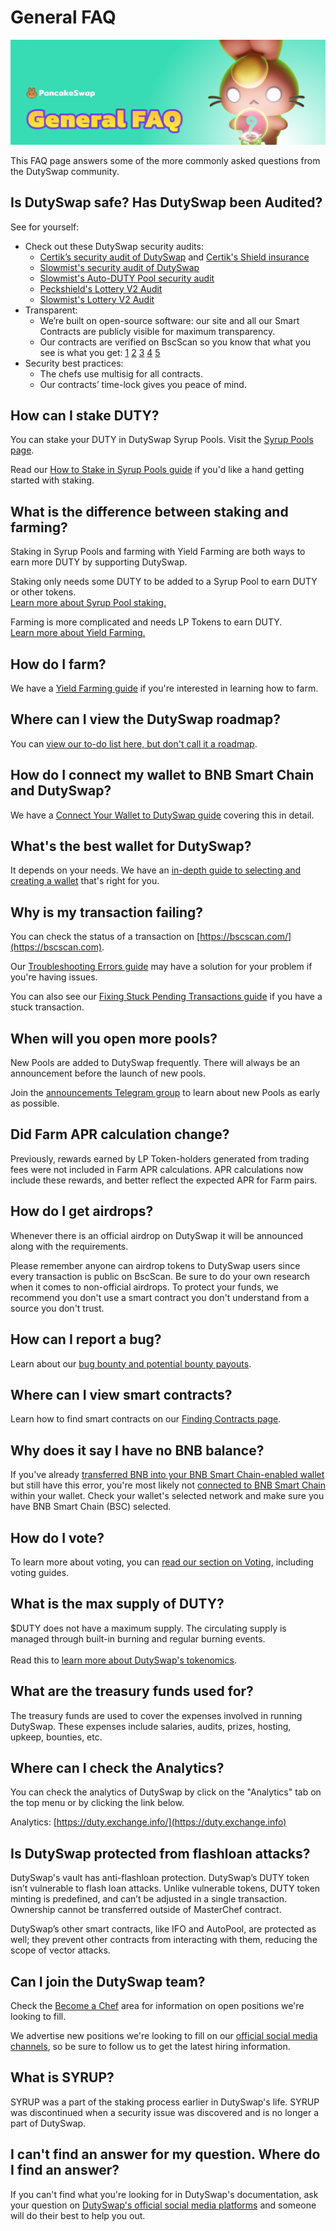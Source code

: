 # General FAQ

![](<../.gitbook/assets/general-faq-header (1).png>)

This FAQ page answers some of the more commonly asked questions from the DutySwap community.

## Is DutySwap safe? Has DutySwap been Audited?

See for yourself:

* Check out these DutySwap security audits:
  * [Certik’s security audit of DutySwap](https://www.certik.org/projects/duty.exchange) and [Certik's Shield insurance](https://shield.certik.foundation)
  * [Slowmist's security audit of DutySwap](https://github.com/slowmist/Knowledge-Base/blob/master/open-report/Smart%20Contract%20Security%20Audit%20Report%20%20-%20DutySwap.pdf)
  * [Slowmist's Auto-DUTY Pool security audit](https://github.com/slowmist/Knowledge-Base/blob/master/open-report/Smart%20Contract%20Security%20Audit%20Report%20-%20DutyVault.pdf)
  * [Peckshield's Lottery V2 Audit](https://github.com/peckshield/publications/blob/master/audit\_reports/PeckShield-Audit-Report-DutyswapLottery-v1.0.pdf)
  * [Slowmist's Lottery V2 Audit](https://github.com/slowmist/Knowledge-Base/blob/master/open-report/Smart%20Contract%20Security%20Audit%20Report%20-%20DutySwap%20Lottery.pdf)
* Transparent:
  * We’re built on open-source software: our site and all our Smart Contracts are publicly visible for maximum transparency.
  * Our contracts are verified on BscScan so you know that what you see is what you get: [1](https://bscscan.com/address/0x10ED43C718714eb63d5aA57B78B54704E256024E) [2](https://bscscan.com/address/0x73feaa1ee314f8c655e354234017be2193c9e24e#code) [3](https://bscscan.com/address/0xbcfccbde45ce874adcb698cc183debcf17952812) [4](https://bscscan.com/address/0x1b96b92314c44b159149f7e0303511fb2fc4774f#code) [5](https://bscscan.com/address/0x92E8CeB7eAeD69fB6E4d9dA43F605D2610214E68)
* Security best practices:
  * The chefs use multisig for all contracts.
  * Our contracts’ time-lock gives you peace of mind.

## How can I stake DUTY?

You can stake your DUTY in DutySwap Syrup Pools. Visit the [Syrup Pools page](https://duty.exchange/pools).

Read our [How to Stake in Syrup Pools guide](https://docs.duty.exchange/products/syrup-pool/syrup-pool-guide) if you'd like a hand getting started with staking.

## What is the difference between staking and farming?

Staking in Syrup Pools and farming with Yield Farming are both ways to earn more DUTY by supporting DutySwap.

Staking only needs some DUTY to be added to a Syrup Pool to earn DUTY or other tokens.\
[Learn more about Syrup Pool staking.](https://docs.duty.exchange/products/syrup-pool)

Farming is more complicated and needs LP Tokens to earn DUTY.\
[Learn more about Yield Farming.](https://docs.duty.exchange/products/yield-farming)

## How do I farm?

We have a [Yield Farming guide](https://docs.duty.exchange/products/yield-farming/how-to-use-farms) if you're interested in learning how to farm.

## Where can I view the DutySwap roadmap?

You can [view our to-do list here, but don't call it a roadmap](https://docs.duty.exchange/roadmap).

## How do I connect my wallet to BNB Smart Chain and DutySwap?

We have a [Connect Your Wallet to DutySwap guide](https://docs.duty.exchange/get-started/connection-guide) covering this in detail.

## What's the best wallet for DutySwap?

It depends on your needs. We have an [in-depth guide to selecting and creating a wallet](https://docs.duty.exchange/get-started/wallet-guide) that's right for you.

## Why is my transaction failing?

You can check the status of a transaction on [https://bscscan.com/](https://bscscan.com).

Our [Troubleshooting Errors guide](https://docs.duty.exchange/help/troubleshooting) may have a solution for your problem if you're having issues.

You can also see our [Fixing Stuck Pending Transactions guide](https://docs.duty.exchange/help/unsticking-a-transaction-stuck-as-pending-with-metamask) if you have a stuck transaction.

## When will you open more pools?

New Pools are added to DutySwap frequently. There will always be an announcement before the launch of new pools.

Join the [announcements Telegram group](https://t.me/DutySwapAnn) to learn about new Pools as early as possible.

## Did Farm APR calculation change?

Previously, rewards earned by LP Token-holders generated from trading fees were not included in Farm APR calculations. APR calculations now include these rewards, and better reflect the expected APR for Farm pairs.

## How do I get airdrops?

Whenever there is an official airdrop on DutySwap it will be announced along with the requirements.

Please remember anyone can airdrop tokens to DutySwap users since every transaction is public on BscScan. Be sure to do your own research when it comes to non-official airdrops. To protect your funds, we recommend you don't use a smart contract you don't understand from a source you don't trust.

## How can I report a bug?

Learn about our [bug bounty and potential bounty payouts](https://docs.duty.exchange/code/bug-bounty).

## Where can I view smart contracts?

Learn how to find smart contracts on our [Finding Contracts page](https://docs.duty.exchange/code/smart-contracts).

## Why does it say I have no BNB balance?

If you've already [transferred BNB into your BNB Smart Chain-enabled wallet](https://docs.duty.exchange/get-started/bep20-guide) but still have this error, you're most likely not [connected to BNB Smart Chain](https://docs.duty.exchange/get-started/connection-guide) within your wallet. Check your wallet's selected network and make sure you have BNB Smart Chain (BSC) selected.

## How do I vote?

To learn more about voting, you can [read our section on Voting](https://docs.duty.exchange/products/voting), including voting guides.

## What is the max supply of DUTY?

$DUTY does not have a maximum supply. The circulating supply is managed through built-in burning and regular burning events.\
\
Read this to [learn more about DutySwap's tokenomics](https://docs.duty.exchange/tokenomics/duty).

## What are the treasury funds used for?

The treasury funds are used to cover the expenses involved in running DutySwap. These expenses include salaries, audits, prizes, hosting, upkeep, bounties, etc.

## Where can I check the Analytics?

You can check the analytics of DutySwap by click on the "Analytics" tab on the top menu or by clicking the link below.

Analytics: [https://duty.exchange.info/](https://duty.exchange.info)

## Is DutySwap protected from flashloan attacks?

DutySwap's vault has anti-flashloan protection. DutySwap’s DUTY token isn’t vulnerable to flash loan attacks. Unlike vulnerable tokens, DUTY token minting is predefined, and can’t be adjusted in a single transaction. Ownership cannot be transferred outside of MasterChef contract.

DutySwap’s other smart contracts, like IFO and AutoPool, are protected as well; they prevent other contracts from interacting with them, reducing the scope of vector attacks.

## Can I join the DutySwap team?

Check the [Become a Chef](https://docs.duty.exchange/hiring/become-a-chef) area for information on open positions we're looking to fill.

We advertise new positions we're looking to fill on our [official social media channels](https://docs.duty.exchange/contact-us/telegram), so be sure to follow us to get the latest hiring information.

## What is SYRUP?

SYRUP was a part of the staking process earlier in DutySwap's life. SYRUP was discontinued when a security issue was discovered and is no longer a part of DutySwap.

## I can't find an answer for my question. Where do I find an answer?

If you can't find what you're looking for in DutySwap's documentation, ask your question on [DutySwap's official social media platforms](https://docs.duty.exchange/contact-us/telegram) and someone will do their best to help you out.
